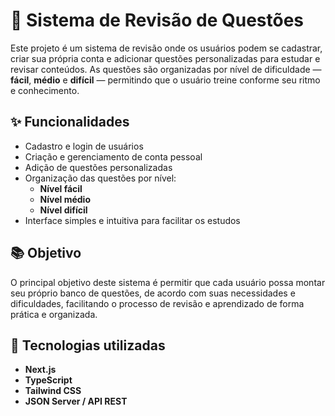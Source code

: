 <h1>🧠 Sistema de Revisão de Questões</h1>

<p>
  Este projeto é um sistema de revisão onde os usuários podem se cadastrar, criar sua própria conta e adicionar questões personalizadas para estudar e revisar conteúdos.
  As questões são organizadas por nível de dificuldade — <strong>fácil</strong>, <strong>médio</strong> e <strong>difícil</strong> — permitindo que o usuário treine conforme seu ritmo e conhecimento.
</p>

<h2>✨ Funcionalidades</h2>
<ul>
  <li>Cadastro e login de usuários</li>
  <li>Criação e gerenciamento de conta pessoal</li>
  <li>Adição de questões personalizadas</li>
  <li>Organização das questões por nível:
    <ul>
      <li><strong>Nível fácil</strong></li>
      <li><strong>Nível médio</strong></li>
      <li><strong>Nível difícil</strong></li>
    </ul>
  </li>
  <li>Interface simples e intuitiva para facilitar os estudos</li>
</ul>

<h2>📚 Objetivo</h2>
<p>
  O principal objetivo deste sistema é permitir que cada usuário possa montar seu próprio banco de questões, de acordo com suas necessidades e dificuldades,
  facilitando o processo de revisão e aprendizado de forma prática e organizada.
</p>

<h2>🚀 Tecnologias utilizadas</h2>
<ul>
  <li><strong>Next.js</strong></li>
  <li><strong>TypeScript</strong></li>
  <li><strong>Tailwind CSS</strong></li>
  <li><strong>JSON Server / API REST</strong></li>
</ul>
